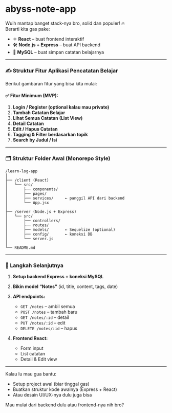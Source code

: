 # abyss-note-app

Wuih mantap banget stack-nya bro, solid dan populer! 🔥  
Berarti kita gas pake:

- ⚛️ **React** – buat frontend interaktif  
- 🛠️ **Node.js + Express** – buat API backend  
- 🐬 **MySQL** – buat simpan catatan belajarnya  

---

### ✍️ Struktur Fitur Aplikasi Pencatatan Belajar

Berikut gambaran fitur yang bisa kita mulai:

#### ✅ **Fitur Minimum (MVP):**
1. **Login / Register (optional kalau mau private)**
2. **Tambah Catatan Belajar**
3. **Lihat Semua Catatan (List View)**
4. **Detail Catatan**
5. **Edit / Hapus Catatan**
6. **Tagging & Filter berdasarkan topik**
7. **Search by Judul / Isi**

---

### 🗂️ Struktur Folder Awal (Monorepo Style)

```
/learn-log-app
│
├── /client (React)
│   └── src/
│       ├── components/
│       ├── pages/
│       ├── services/     ← panggil API dari backend
│       └── App.jsx
│
├── /server (Node.js + Express)
│   └── src/
│       ├── controllers/
│       ├── routes/
│       ├── models/       ← Sequelize (optional)
│       ├── config/       ← koneksi DB
│       └── server.js
│
└── README.md
```

---

### 🚀 Langkah Selanjutnya

1. **Setup backend Express + koneksi MySQL**
2. **Bikin model “Notes”** (id, title, content, tags, date)
3. **API endpoints:**
   - `GET /notes` – ambil semua
   - `POST /notes` – tambah baru
   - `GET /notes/:id` – detail
   - `PUT /notes/:id` – edit
   - `DELETE /notes/:id` – hapus

4. **Frontend React:**
   - Form input
   - List catatan
   - Detail & Edit view

---

Kalau lu mau gua bantu:
- Setup project awal (biar tinggal gas)
- Buatkan struktur kode awalnya (Express + React)
- Atau desain UI/UX-nya dulu juga bisa

Mau mulai dari backend dulu atau frontend-nya nih bro?
